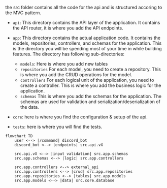 the src folder contains all the code for the api and is structured accoring to the MVC pattern.

- `api`: This directory contains the API layer of the application. It contains the API router, it is where you add the API endpoints.

- `app`: This directory contains the actual application code. It contains the models, repositories, controllers, and schemas for the application. This is the directory you will be spending most of your time in while building features. The directory has following sub-directories:

   - `models`: Here is where you add new tables
   - `repositories` For each model, you need to create a repository. This is where you add the CRUD operations for the model.
   - `controllers` For each logical unit of the application, you need to create a controller. This is where you add the business logic for the application.
   - `schemas` This is where you add the schemas for the application. The schemas are used for validation and serialization/deserialization of the data.

- `core`: here is where you find the configuration & setup of the api.
- `tests`: here is where you will find the tests.


```mermaid
flowchart TD
    user <--> |/command| discord_bot
    discord_bot <--> |endpoints| src.api.vX

    src.api.vX <--> |input validation| src.app.schemas
    src.app.schemas <--> |logic| src.app.controllers

    src.app.controllers <--> external_api
    src.app.controllers <--> |crud| src.app.repositories
    src.app.repositories <--> |tables| src.app.models
    src.app.models <--> |data| src.core.database
```
